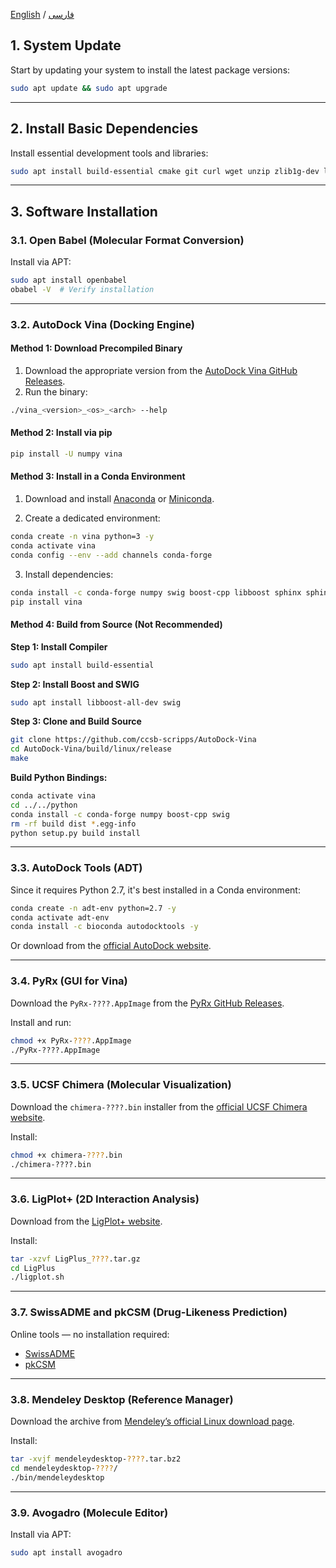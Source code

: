 [English](Installation-Linux-en.md) / [فارسی](Installation-Linux-fa.md)



## 1. System Update

Start by updating your system to install the latest package versions:

```bash
sudo apt update && sudo apt upgrade
```

---

## 2. Install Basic Dependencies

Install essential development tools and libraries:

```bash
sudo apt install build-essential cmake git curl wget unzip zlib1g-dev libglu1-mesa libxi-dev libxmu-dev libpng-dev libfreetype6-dev default-jre
```

---

## 3. Software Installation

### 3.1. Open Babel (Molecular Format Conversion)

Install via APT:

```bash
sudo apt install openbabel
obabel -V  # Verify installation
```

---

### 3.2. AutoDock Vina (Docking Engine)

#### Method 1: Download Precompiled Binary

1. Download the appropriate version from the [AutoDock Vina GitHub Releases](https://github.com/ccsb-scripps/AutoDock-Vina/releases).
2. Run the binary:

```bash
./vina_<version>_<os>_<arch> --help
```

#### Method 2: Install via pip

```bash
pip install -U numpy vina
```

#### Method 3: Install in a Conda Environment

1. Download and install [Anaconda](https://docs.continuum.io/anaconda/install) or [Miniconda](https://conda.pydata.org/miniconda.html).

2. Create a dedicated environment:

```bash
conda create -n vina python=3 -y
conda activate vina
conda config --env --add channels conda-forge
```

3. Install dependencies:

```bash
conda install -c conda-forge numpy swig boost-cpp libboost sphinx sphinx_rtd_theme
pip install vina
```

#### Method 4: Build from Source (Not Recommended)

**Step 1: Install Compiler**

```bash
sudo apt install build-essential
```

**Step 2: Install Boost and SWIG**

```bash
sudo apt install libboost-all-dev swig
```

**Step 3: Clone and Build Source**

```bash
git clone https://github.com/ccsb-scripps/AutoDock-Vina
cd AutoDock-Vina/build/linux/release
make
```

**Build Python Bindings:**

```bash
conda activate vina
cd ../../python
conda install -c conda-forge numpy boost-cpp swig
rm -rf build dist *.egg-info
python setup.py build install
```

---

### 3.3. AutoDock Tools (ADT)

Since it requires Python 2.7, it's best installed in a Conda environment:

```bash
conda create -n adt-env python=2.7 -y
conda activate adt-env
conda install -c bioconda autodocktools -y
```

Or download from the [official AutoDock website](http://autodock.scripps.edu).

---

### 3.4. PyRx (GUI for Vina)

Download the `PyRx-????.AppImage` from the [PyRx GitHub Releases](https://github.com/mvina/PyRx/releases).

Install and run:

```bash
chmod +x PyRx-????.AppImage
./PyRx-????.AppImage
```

---

### 3.5. UCSF Chimera (Molecular Visualization)

Download the `chimera-????.bin` installer from the [official UCSF Chimera website](https://www.cgl.ucsf.edu/chimera/download.html).

Install:

```bash
chmod +x chimera-????.bin
./chimera-????.bin
```

---

### 3.6. LigPlot+ (2D Interaction Analysis)

Download from the [LigPlot+ website](https://www.ebi.ac.uk/thornton-srv/software/LigPlus/).

Install:

```bash
tar -xzvf LigPlus_????.tar.gz
cd LigPlus
./ligplot.sh
```

---

### 3.7. SwissADME and pkCSM (Drug-Likeness Prediction)

Online tools — no installation required:

* [SwissADME](https://www.swissadme.ch/)
* [pkCSM](https://biosig.lab.uq.edu.au/pkcsm/)

---

### 3.8. Mendeley Desktop (Reference Manager)

Download the archive from [Mendeley’s official Linux download page](https://desktop-download.mendeley.com/download/linux/).

Install:

```bash
tar -xvjf mendeleydesktop-????.tar.bz2
cd mendeleydesktop-????/
./bin/mendeleydesktop
```

---

### 3.9. Avogadro (Molecule Editor)

Install via APT:

```bash
sudo apt install avogadro
```
